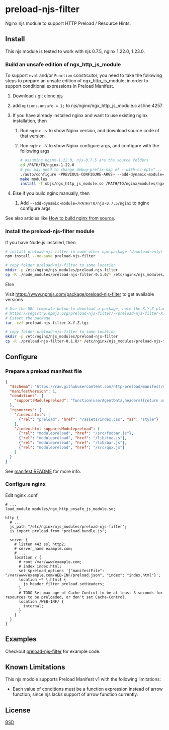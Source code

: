 # preload-njs-filter

Nginx njs module to support HTTP Preload / Resource Hints.

## Install

This njs module is tested to work with njs 0.7.5, nginx 1.22.0, 1.23.0.

### Build an unsafe edition of ngx_http_js_module

To support `eval` and/or `Function` constrcutor, you need to take the following steps to prepare an unsafe edition of ngx_http_js_module, in order to support conditional expressions in Preload Manifest.

1. Download / git clone [njs](https://github.com/nginx/njs)

2. add `options.unsafe = 1;` to njs/nginx/ngx_http_js_module.c at line 4257

3. If you have already installed nginx and want to use existing nginx installation, then

   1. Run `nginx -v` to show Nginx version, and download source code of that version

   2. Run `nginx -V` to show Nginx configure args, and configure with the following args

      ```sh
      # assuming nginx-1.22.0, njs-0.7.5 are the source folders
      cd /PATH/TO/nginx-1.22.0
      # you may need to change debug-prefix-map of --with-cc-opt="... -fdebug-prefix-map=XXX ..."
      ./auto/configure <PREVIOUS-CONFIGURE-ARGS> --add-dynamic-module=/PATH/TO/njs-0.7.5/nginx
      make modules
      install -T objs/ngx_http_js_module.so /PATH/TO/nginx/modules/ngx_http_unsafe_js_module.so
      ```

4. Else if you build nginx manually, then

   1. Add `--add-dynamic-module=/PATH/TO/njs-0.7.5/nginx` to nginx configure args


See also articles like [How to build nginx from source](https://www.alibabacloud.com/blog/how-to-build-nginx-from-source-on-ubuntu-20-04-lts_597793).

### Install the preload-njs-filter module

If you have Node.js installed, then

```sh
# install preload-njs-filter in some other npm package (download-only)
npm install --no-save preload-njs-filter

# copy folder preload-njs-filter to some location
mkdir -p /etc/nginx/njs_modules/preload-njs-filter
cp -R ./node_modules/preload-njs-filter-0.1.0/* /etc/nginx/njs_modules/preload-njs-filter
```

Else

Visit https://www.npmjs.com/package/preload-njs-filter to get available versions

```sh
# Use the URL template below to download a package, note the X.Y.Z placeholder
# https://registry.npmjs.org/preload-njs-filter/-/preload-njs-filter-X.Y.Z.tgz
# Extact the package
tar -xzf preload-njs-filter-X.Y.Z.tgz

# copy folder preload-njs-filter to some location
mkdir -p /etc/nginx/njs_modules/preload-njs-filter
cp -R ./preload-njs-filter-0.1.0/* /etc/nginx/njs_modules/preload-njs-filter
```



## Configure

### Prepare a preload manifest file

```json
{
  "$schema": "https://raw.githubusercontent.com/http-preload/manifest/master/preload-v1.schema.json",
  "manifestVersion": 1,
  "conditions": {
    "supportsModulepreload": "function(userAgentData,headers){return userAgentData.brands.some(function(e){return e.brand==='Chromium'&&parseInt(e.version)>=66})}"
  },
  "resources": {
    "/index.html": [
      {"rel": "preload", "href": "/assets/index.css", "as": "style"}
    ],
    "/index.html supportsModulepreload": [
      {"rel": "modulepreload", "href": "/src/foobar.js"},
      {"rel": "modulepreload", "href": "/lib/foo.js"},
      {"rel": "modulepreload", "href": "/lib/bar.js"},
      {"rel": "modulepreload", "href": "/src/qux.js"}
    ]
  }
}
```



See [manifest README](../manifest/README.md) for more info.

### Configure nginx

Edit nginx .conf

```nginx
# ...
load_module modules/ngx_http_unsafe_js_module.so;

http {
  # ...
  js_path "/etc/nginx/njs_modules/preload-njs-filter";
  js_import preload from "preload.bundle.js";

  server {
    # listen 443 ssl http2;
    # server_name example.com;
    # ...
    location / {
      # root /var/www/example.com;
      # index index.html;
      set $preload_options '{"manifestFile": "/var/www/example.com/WEB-INF/preload.json", "index": "index.html"}';
      location ~* \.html$ {
        js_header_filter preload.setHeaders;
      }
      # TODO Set max-age of Cache-Control to be at least 3 seconds for resources to be preloaded, or don't set Cache-Control.
      location /WEB-INF/ {
        internal;
      }
    }
  }
}
```



## Examples

Checkout [preload-njs-filter](https://github.com/http-preload/preload-njs-filter) for example code.



## Known Limitations

This njs modole supports Preload Manifest v1 with the following limitations:

+ Each value of conditions must be a function expression instead of arrow function, since njs lacks support of arrow function currently.



## License

[BSD](./LICENSE)
